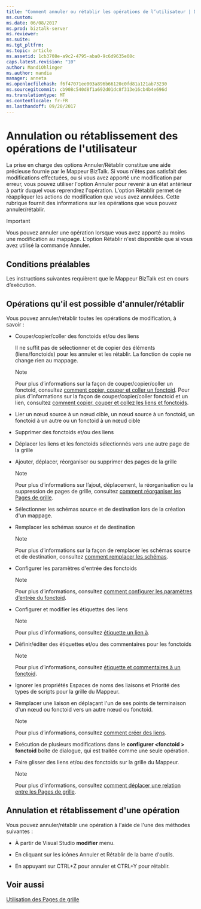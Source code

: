 ```yaml
---
title: "Comment annuler ou rétablir les opérations de l’utilisateur | Documents Microsoft"
ms.custom: 
ms.date: 06/08/2017
ms.prod: biztalk-server
ms.reviewer: 
ms.suite: 
ms.tgt_pltfrm: 
ms.topic: article
ms.assetid: 1cb3708e-a9c2-4795-aba0-9c6d9635e08c
caps.latest.revision: "10"
author: MandiOhlinger
ms.author: mandia
manager: anneta
ms.openlocfilehash: f6f47071ee003a896b66120c0fd81a121ab73230
ms.sourcegitcommit: cb908c540d8f1a692d01dc8f313e16cb4b4e696d
ms.translationtype: MT
ms.contentlocale: fr-FR
ms.lasthandoff: 09/20/2017
---
```

# <a name="how-to-undo-or-redo-user-operations"></a>Annulation ou rétablissement des opérations de l'utilisateur
La prise en charge des options Annuler/Rétablir constitue une aide précieuse fournie par le Mappeur BizTalk. Si vous n'êtes pas satisfait des modifications effectuées, ou si vous avez apporté une modification par erreur, vous pouvez utiliser l'option Annuler pour revenir à un état antérieur à partir duquel vous reprendrez l'opération. L'option Rétablir permet de réappliquer les actions de modification que vous avez annulées. Cette rubrique fournit des informations sur les opérations que vous pouvez annuler/rétablir.  
  
> [!IMPORTANT]
>  Vous pouvez annuler une opération lorsque vous avez apporté au moins une modification au mappage. L'option Rétablir n'est disponible que si vous avez utilisé la commande Annuler.  
  
## <a name="prerequisites"></a>Conditions préalables  
 Les instructions suivantes requièrent que le Mappeur BizTalk est en cours d’exécution.  
  
## <a name="what-can-you-undoredo"></a>Opérations qu'il est possible d'annuler/rétablir  
 Vous pouvez annuler/rétablir toutes les opérations de modification, à savoir :  
  
-   Couper/copier/coller des fonctoids et/ou des liens  
  
     Il ne suffit pas de sélectionner et de copier des éléments (liens/fonctoids) pour les annuler et les rétablir. La fonction de copie ne change rien au mappage.  
  
    > [!NOTE]
    >  Pour plus d’informations sur la façon de couper/copier/coller un fonctoid, consultez [comment copier, couper et coller un fonctoid](../core/how-to-copy-cut-and-paste-a-functoid.md). Pour plus d’informations sur la façon de couper/copier/coller fonctoid et un lien, consultez [comment copier, couper et collez les liens et fonctoids](../core/how-to-copy-cut-and-paste-links-and-functoids.md).  
  
-   Lier un nœud source à un nœud cible, un nœud source à un fonctoid, un fonctoid à un autre ou un fonctoid à un nœud cible  
  
-   Supprimer des fonctoids et/ou des liens  
  
-   Déplacer les liens et les fonctoids sélectionnés vers une autre page de la grille  
  
-   Ajouter, déplacer, réorganiser ou supprimer des pages de la grille  
  
    > [!NOTE]
    >  Pour plus d’informations sur l’ajout, déplacement, la réorganisation ou la suppression de pages de grille, consultez [comment réorganiser les Pages de grille](../core/how-to-reorder-grid-pages.md).  
  
-   Sélectionner les schémas source et de destination lors de la création d'un mappage.  
  
-   Remplacer les schémas source et de destination  
  
    > [!NOTE]
    >  Pour plus d’informations sur la façon de remplacer les schémas source et de destination, consultez [comment remplacer les schémas](../core/how-to-replace-schemas.md).  
  
-   Configurer les paramètres d'entrée des fonctoids  
  
    > [!NOTE]
    >  Pour plus d’informations, consultez [comment configurer les paramètres d’entrée du fonctoid](../core/how-to-configure-functoid-input-parameters.md).  
  
-   Configurer et modifier les étiquettes des liens  
  
    > [!NOTE]
    >  Pour plus d’informations, consultez [étiquette un lien à](../core/how-to-label-a-link.md).  
  
-   Définir/éditer des étiquettes et/ou des commentaires pour les fonctoids  
  
    > [!NOTE]
    >  Pour plus d’informations, consultez [étiquette et commentaires à un fonctoid](../core/how-to-label-and-comment-a-functoid.md).  
  
-   Ignorer les propriétés Espaces de noms des liaisons et Priorité des types de scripts pour la grille du Mappeur.  
  
-   Remplacer une liaison en déplaçant l'un de ses points de terminaison d'un nœud ou fonctoid vers un autre nœud ou fonctoid.  
  
    > [!NOTE]
    >  Pour plus d’informations, consultez [comment créer des liens](../core/how-to-create-links.md).  
  
-   Exécution de plusieurs modifications dans le **configurer \<fonctoid > fonctoid** boîte de dialogue, qui est traitée comme une seule opération.  
  
-   Faire glisser des liens et/ou des fonctoids sur la grille du Mappeur.  
  
    > [!NOTE]
    >  Pour plus d’informations, consultez [comment déplacer une relation entre les Pages de grille](../core/how-to-move-a-relationship-between-grid-pages.md).  
  
## <a name="how-can-you-undoredo-any-operation"></a>Annulation et rétablissement d'une opération  
 Vous pouvez annuler/rétablir une opération à l'aide de l'une des méthodes suivantes :  
  
-   À partir de Visual Studio **modifier** menu.  
  
-   En cliquant sur les icônes Annuler et Rétablir de la barre d'outils.  
  
-   En appuyant sur CTRL+Z pour annuler et CTRL+Y pour rétablir.  
  
## <a name="see-also"></a>Voir aussi  
 [Utilisation des Pages de grille](../core/working-with-grid-pages.md)